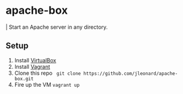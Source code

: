 apache-box
==========

| Start an Apache server in any directory.

## Setup
1. Install [VirtualBox](https://www.virtualbox.org/)
2. Install [Vagrant](http://www.vagrantup.com/)
3. Clone this repo ``` git clone https://github.com/jleonard/apache-box.git```
4. Fire up the VM ```vagrant up```
